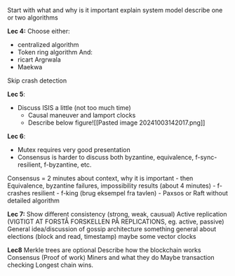 Start with what and why is it important
explain system model
describe one or two algorithms

**Lec 4:**
Choose either:
- centralized algorithm
- Token ring algorithm
And:
- ricart Argrwala
- Maekwa

Skip crash detection


**Lec 5**:
- Discuss ISIS a little (not too much time)
	- Causal maneuver and lamport clocks
	- Describe below figure![[Pasted image 20241003142017.png]]

**Lec 6**:
- Mutex requires very good presentation
- Consensus is harder to discuss both byzantine, equivalence, f-sync-resilient, f-byzantine, etc. 

Consensus = 2 minutes about context, why it is important
	- then Equivalence, byzantine failures, impossibility results (about 4 minutes)
	- f-crashes resilient
	- f-king (brug eksempel fra tavlen)
	- Paxsos or Raft without detailed algorithm

**Lec 7:**
Show different consistency (strong, weak, causual)
Active replication (VIGTIGT AT FORSTÅ FORSKELLEN PÅ REPLICATIONS, eg. active, passive)
General idea/discussion of gossip architecture
something general about elections (block and read, timestamp)
maybe some vector clocks

**Lec8**
Merkle trees are optional
Describe how the blockchain works
Consensus (Proof of work)
Miners and what they do
Maybe transaction checking
Longest chain wins.
